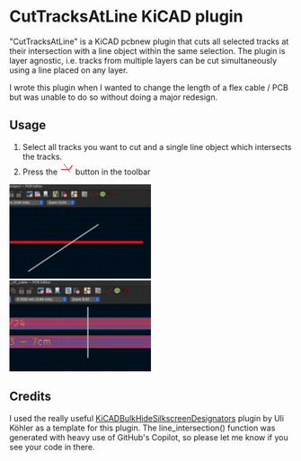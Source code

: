 # CutTracksAtLine KiCAD plugin
"CutTracksAtLine" is a KiCAD pcbnew plugin that cuts all selected tracks at their intersection with a line object within the same selection. The plugin is layer agnostic, i.e. tracks from multiple layers can be cut simultaneously using a line placed on any layer.

I wrote this plugin when I wanted to change the length of a flex cable / PCB but was unable to do so without doing a major redesign.

## Usage
1. Select all tracks you want to cut and a single line object which intersects the tracks.
2. Press the ![Icon](icon.png) button in the toolbar

<img src="line_demo.gif" width="50%" height="50%"/>

<img src="cable_demo.gif" width="50%" height="50%"/>

## Credits
I used the really useful [KiCADBulkHideSilkscreenDesignators](https://github.com/ulikoehler/KiCADBulkHideSilkscreenDesignators) plugin by Uli Köhler as a template for this plugin. The line_intersection() function was generated with heavy use of GitHub's Copilot, so please let me know if you see your code in there.
